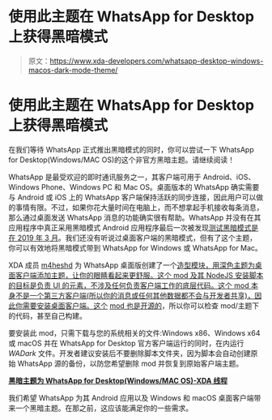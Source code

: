 # 使用此主题在 WhatsApp for Desktop 上获得黑暗模式

> 原文：<https://www.xda-developers.com/whatsapp-desktop-windows-macos-dark-mode-theme/>

# 使用此主题在 WhatsApp for Desktop 上获得黑暗模式

在我们等待 WhatsApp 正式推出黑暗模式的同时，你可以尝试一下 WhatsApp for Desktop(Windows/MAC OS)的这个非官方黑暗主题。请继续阅读！

WhatsApp 是最受欢迎的即时通讯服务之一，其客户端可用于 Android、iOS、Windows Phone、Windows PC 和 Mac OS。桌面版本的 WhatsApp 确实需要与 Android 或 iOS 上的 WhatsApp 客户端保持活跃的同步连接，因此用户可以做的事情有限。不过，如果你花大量时间在电脑上，而不想拿起手机接收每条消息，那么通过桌面发送 WhatsApp 消息的功能确实很有帮助。WhatsApp 并没有在其应用程序中真正采用黑暗模式 Android 应用程序最后一次被发现[测试黑暗模式是在 2019 年 3 月](https://www.xda-developers.com/whatsapp-beta-21982-test-dark-mode-android/)。我们还没有听说过桌面客户端的黑暗模式，但有了这个主题，你可以有效地将黑暗模式带到 WhatsApp for Windows 或 WhatsApp for Mac。

XDA 成员 [m4heshd](https://forum.xda-developers.com/member.php?u=4745060) 为 WhatsApp 桌面版创建了一个[造型模块，用深色主题为桌面客户端添加主题，让你的眼睛看起来更舒服。这个 mod 及其 NodeJS 安装脚本的目标是负责 UI 的元素，不涉及任何负责客户端工作的底层代码。这个 mod 本身不是一个第三方客户端(所以你的消息或任何其他数据都不会与开发者共享)，因此你需要安装桌面客户端。这个](https://forum.xda-developers.com/general/general/mod-whatsapp-desktop-dark-mode-t3962984) [mod 也是开源的](https://github.com/m4heshd/whatsapp-desktop-dark)，所以你可以检查 mod/主题下的代码，甚至自己构建。

要安装此 mod，只需下载与您的系统相关的文件:Windows x86、Windows x64 或 macOS 并在 WhatsApp for Desktop 官方客户端运行的同时，在内运行 *WADark* 文件。开发者建议安装后不要删除脚本文件夹，因为脚本会自动创建原始 WhatsApp 源的备份，以防您希望删除 mod 并恢复到原始客户端主题。

**[黑暗主题为 WhatsApp for Desktop(Windows/MAC OS)-XDA 线程](https://forum.xda-developers.com/general/general/mod-whatsapp-desktop-dark-mode-t3962984)**

我们希望 WhatsApp 为其 Android 应用以及 Windows 和 macOS 桌面客户端带来一个黑暗主题。在那之前，这应该能满足你的一些需求。